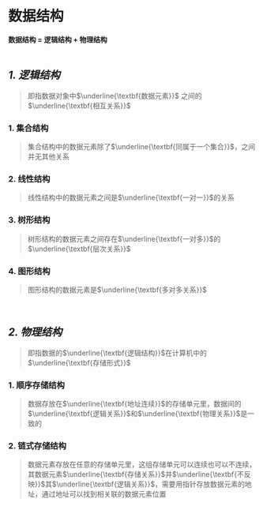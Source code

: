 
# 数据结构
**数据结构 = 逻辑结构 + 物理结构**
</br>
</br>
## _1. 逻辑结构_
>即指数据对象中$\underline{\textbf{数据元素}}$ 之间的$\underline{\textbf{相互关系}}$

### 1. 集合结构
>集合结构中的数据元素除了$\underline{\textbf{同属于一个集合}}$，之间并无其他关系

### 2. 线性结构
>线性结构中的数据元素之间是$\underline{\textbf{一对一}}$的关系

### 3. 树形结构
>树形结构的数据元素之间存在$\underline{\textbf{一对多}}$的$\underline{\textbf{层次关系}}$

### 4. 图形结构
>图形结构的数据元素是$\underline{\textbf{多对多关系}}$
</br>

## _2. 物理结构_
>即指数据的$\underline{\textbf{逻辑结构}}$在计算机中的$\underline{\textbf{存储形式}}$

### 1. 顺序存储结构
>数据存放在$\underline{\textbf{地址连续}}$的存储单元里，数据间的$\underline{\textbf{逻辑关系}}$和$\underline{\textbf{物理关系}}$是一致的

### 2. 链式存储结构
>数据元素存放在任意的存储单元里，这组存储单元可以连续也可以不连续，其数据元素$\underline{\textbf{存储关系}}$并$\underline{\textbf{不反映}}$其$\underline{\textbf{逻辑关系}}$，需要用指针存放数据元素的地址，通过地址可以找到相关联的数据元素位置
